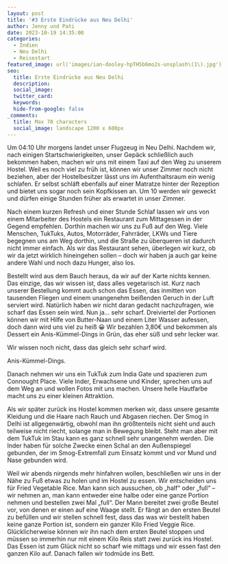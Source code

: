 ```yaml
---
layout: post
title: '#3 Erste Eindrücke aus Neu Delhi'
author: Jenny und Pati
date: 2023-10-19 14:35:00
categories:
  - Indien
  - Neu Delhi
  - Reisestart
featured_image: url('images/ian-dooley-hpTH5b6mo2s-unsplash\(1\).jpg')
seo:
  title: Erste Eindrücke aus Neu Delhi
  description:
  social_image:
  twitter_card:
  keywords:
  hide-from-google: false
_comments:
  title: Max 70 characters
  social_image: landscape 1200 x 600px
---
```


Um 04:10 Uhr morgens landet unser Flugzeug in Neu Delhi. Nachdem wir, nach einigen Startschwierigkeiten, unser Gepäck schließlich auch bekommen haben, machen wir uns mit einem Taxi auf den Weg zu unserem Hostel. Weil es noch viel zu früh ist, können wir unser Zimmer noch nicht beziehen, aber der Hostelbesitzer lässt uns im Aufenthaltsraum ein wenig schlafen. Er selbst schläft ebenfalls auf einer Matratze hinter der Rezeption und bietet uns sogar noch sein Kopfkissen an. Um 10 werden wir geweckt und dürfen einige Stunden früher als erwartet in unser Zimmer.

Nach einem kurzen Refresh und einer Stunde Schlaf lassen wir uns von einem Mitarbeiter des Hostels ein Restaurant zum Mittagessen in der Gegend empfehlen. Dorthin machen wir uns zu Fuß auf den Weg. Viele Menschen, TukTuks, Autos, Motorräder, Fahrräder, LKWs und Tiere begegnen uns am Weg dorthin, und die Straße zu überqueren ist dadurch nicht immer einfach. Als wir das Restaurant sehen, überlegen wir kurz, ob wir da jetzt wirklich hineingehen sollen – doch wir haben ja auch gar keine andere Wahl und noch dazu Hunger, also los. 

<!-- 1img -->

Bestellt wird aus dem Bauch heraus, da wir auf der Karte nichts kennen. Das einzige, das wir wissen ist, dass alles vegetarisch ist. Kurz nach unserer Bestellung kommt auch schon das Essen, das inmitten von tausenden Fliegen und einem unangenehm beißenden Geruch in der Luft serviert wird. Natürlich haben wir nicht daran gedacht nachzufragen, wie scharf das Essen sein wird. Nun ja… sehr scharf. Dreiviertel der Portionen können wir mit Hilfe von Butter-Naan und einem Liter Wasser aufessen, doch dann wird uns viel zu heiß 😀 Wir bezahlen 3,80€ und bekommen als Dessert ein Anis-Kümmel-Dings in Grün, das eher süß und sehr lecker war.

<!-- 2img -->
Wir wissen noch nicht, dass das gleich sehr scharf wird.

Anis-Kümmel-Dings.
<!-- end of 2img -->

Danach nehmen wir uns ein TukTuk zum India Gate und spazieren zum Connought Place. Viele Inder, Erwachsene und Kinder, sprechen uns auf dem Weg an und wollen Fotos mit uns machen. Unsere helle Hautfarbe macht uns zu einer kleinen Attraktion.

Als wir später zurück ins Hostel kommen merken wir, dass unsere gesamte Kleidung und die Haare nach Rauch und Abgasen riechen. Der Smog in Delhi ist allgegenwärtig, obwohl man ihn größtenteils nicht sieht und auch teilweise nicht riecht, solange man in Bewegung bleibt. Steht man aber mit dem TukTuk im Stau kann es ganz schnell sehr unangenehm werden. Die Inder haben für solche Zwecke einen Schal an den Außenspiegel gebunden, der im Smog-Extremfall zum Einsatz kommt und vor Mund und Nase gebunden wird. 

<!-- 2img -->

Weil wir abends nirgends mehr hinfahren wollen, beschließen wir uns in der Nähe zu Fuß etwas zu holen und im Hostel zu essen. Wir entscheiden uns für Fried Vegetable Rice. Man kann sich aussuchen, ob „half“ oder „full“ – wir nehmen an, man kann entweder eine halbe oder eine ganze Portion nehmen und bestellen zwei Mal „full“. Der Mann bereitet zwei große Beutel vor, von denen er einen auf eine Waage stellt. Er fängt an den ersten Beutel zu befüllen und wir stellen schnell fest, dass das was wir bestellt haben keine ganze Portion ist, sondern ein ganzer Kilo Fried Veggie Rice. Glücklicherweise können wir ihn nach dem ersten Beutel stoppen und müssen so immerhin nur mit einem Kilo Reis statt zwei zurück ins Hostel. Das Essen ist zum Glück nicht so scharf wie mittags und wir essen fast den ganzen Kilo auf. Danach fallen wir todmüde ins Bett. 
